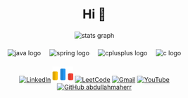 <h1 align="center">Hi 👋</h1>

###

<div align="center">
  <img src="https://github-readme-stats.vercel.app/api?username=AbdullahC4J&hide_title=false&hide_rank=false&show_icons=true&include_all_commits=true&count_private=true&disable_animations=false&theme=github_dark&locale=en&hide_border=false" height="150" alt="stats graph"  />
<!--   <img src="https://streak-stats.demolab.com?user=AbdullahC4J&locale=en&mode=daily&theme=github_dark&hide_border=false&border_radius=5" height="150" alt="streak graph"  />
</div> -->

###

<div align="center">
  <img src="https://skillicons.dev/icons?i=java" height="30" alt="java logo"  />
  <img width="12" />
  <img src="https://cdn.jsdelivr.net/gh/devicons/devicon/icons/spring/spring-original.svg" height="30" alt="spring logo"  />
  <img width="12" />
  <img src="https://skillicons.dev/icons?i=cpp" height="30" alt="cplusplus logo"  />
  <img width="12" />
  <img src="https://skillicons.dev/icons?i=c" height="30" alt="c logo"  />
</div>

###

<div align="center">
 <a href="https://www.linkedin.com/in/abdullahmaher-10a10m1010/"><img src="https://raw.githubusercontent.com/maurodesouza/profile-readme-generator/master/src/assets/icons/social/linkedin/default.svg" width="47" height="35" alt="LinkedIn" /></a>
  <a href="https://codeforces.com/profile/AbdullahC4J"><img src="https://github.com/Abanoub-Asaad/Abanoub-Asaad/blob/main/Images/codeforcesLogo.png" width="47" height="35" alt="Codeforces" /></a>
  <a href="https://leetcode.com/u/7haqcQFq4y/"><img src="https://upload.wikimedia.org/wikipedia/commons/1/19/LeetCode_logo_black.png" width="47" height="35" alt="LeetCode" /></a>
  <a href="mailto:abdullah.lvxt@gmail.com"><img src="https://raw.githubusercontent.com/maurodesouza/profile-readme-generator/master/src/assets/icons/social/gmail/default.svg" width="47" height="35" alt="Gmail" /></a>
  <a href="https://youtube.com/yourchannel"><img src="https://raw.githubusercontent.com/maurodesouza/profile-readme-generator/master/src/assets/icons/social/youtube/default.svg" width="47" height="35" alt="YouTube" /></a>
  <a href="https://github.com/abdullahmaherr"><img src="https://github.com/abdullahmaherr.png" width="43" height="30" alt="GitHub abdullahmaherr" /></a>
</div>

###
